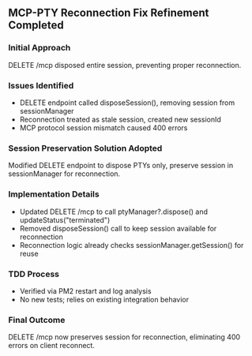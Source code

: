 ## MCP-PTY Reconnection Fix Refinement Completed

### Initial Approach
DELETE /mcp disposed entire session, preventing proper reconnection.

### Issues Identified
- DELETE endpoint called disposeSession(), removing session from sessionManager
- Reconnection treated as stale session, created new sessionId
- MCP protocol session mismatch caused 400 errors

### Session Preservation Solution Adopted
Modified DELETE endpoint to dispose PTYs only, preserve session in sessionManager for reconnection.

### Implementation Details
- Updated DELETE /mcp to call ptyManager?.dispose() and updateStatus("terminated")
- Removed disposeSession() call to keep session available for reconnection
- Reconnection logic already checks sessionManager.getSession() for reuse

### TDD Process
- Verified via PM2 restart and log analysis
- No new tests; relies on existing integration behavior

### Final Outcome
DELETE /mcp now preserves session for reconnection, eliminating 400 errors on client reconnect.
